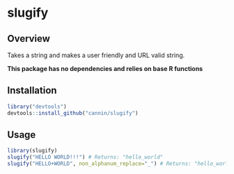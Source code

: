 # slugify
## Overview

Takes a string and makes a user friendly and URL valid string. 

**This package has no dependencies and relies on base R functions**

## Installation
```R
library("devtools")
devtools::install_github("cannin/slugify")
```  

## Usage
```R
library(slugify)
slugify("HELLO WORLD!!!") # Returns: "hello_world"
slugify("HELLO+WORLD", non_alphanum_replace="_") # Returns: "hello_world"
```
